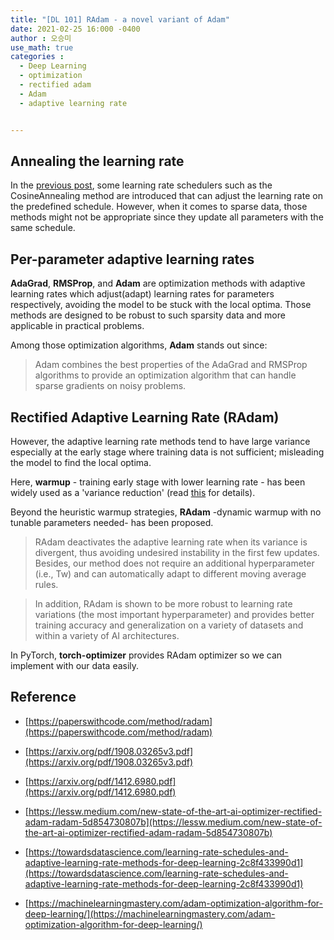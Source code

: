 ```yaml
---
title: "[DL 101] RAdam - a novel variant of Adam"
date: 2021-02-25 16:000 -0400
author : 오승미
use_math: true
categories :
  - Deep Learning
  - optimization
  - rectified adam
  - Adam
  - adaptive learning rate


---
```


## Annealing the learning rate

In the [previous post](https://gogl3.github.io/deep%20learning/learning%20rate%20scheduler/Learning-Rate-Scheduler/), some learning rate schedulers such as the CosineAnnealing method are introduced that can adjust the learning rate on the predefined schedule. However, when it comes to sparse data, those methods might not be appropriate since they update all parameters with the same schedule. 

## Per-parameter adaptive learning rates

**AdaGrad**, **RMSProp**, and **Adam** are optimization methods with adaptive learning rates which adjust(adapt) learning rates for parameters respectively, avoiding the model to be stuck with the local optima. Those methods are designed to be robust to such sparsity data and more applicable in practical problems. 

Among those optimization algorithms, **Adam** stands out since:

> Adam combines the best properties of the AdaGrad and RMSProp algorithms to provide an optimization algorithm that can handle sparse gradients on noisy problems.

## Rectified Adaptive Learning Rate (RAdam)

However, the adaptive learning rate methods tend to have large variance especially at the early stage where training data is not sufficient; misleading the model to find the local optima. 

Here, **warmup** - training early stage with lower learning rate - has been widely used as a 'variance reduction' (read [this](https://lessw.medium.com/new-state-of-the-art-ai-optimizer-rectified-adam-radam-5d854730807b) for details). 

Beyond the heuristic warmup strategies, **RAdam** -dynamic warmup with no tunable parameters needed- has been proposed. 

> RAdam deactivates the adaptive learning rate when its variance is divergent, thus avoiding undesired instability in the first few updates. Besides, our method does not require an additional hyperparameter (i.e., Tw) and can automatically adapt to different moving average rules.

> In addition, RAdam is shown to be more robust to learning rate variations (the most important hyperparameter) and provides better training accuracy and generalization on a variety of datasets and within a variety of AI architectures.

In PyTorch, **torch-optimizer** provides RAdam optimizer so we can implement with our data easily. 

## Reference

- [https://paperswithcode.com/method/radam](https://paperswithcode.com/method/radam)

- [https://arxiv.org/pdf/1908.03265v3.pdf](https://arxiv.org/pdf/1908.03265v3.pdf)
- [https://arxiv.org/pdf/1412.6980.pdf](https://arxiv.org/pdf/1412.6980.pdf)
- [https://lessw.medium.com/new-state-of-the-art-ai-optimizer-rectified-adam-radam-5d854730807b](https://lessw.medium.com/new-state-of-the-art-ai-optimizer-rectified-adam-radam-5d854730807b) 
- [https://towardsdatascience.com/learning-rate-schedules-and-adaptive-learning-rate-methods-for-deep-learning-2c8f433990d1](https://towardsdatascience.com/learning-rate-schedules-and-adaptive-learning-rate-methods-for-deep-learning-2c8f433990d1) 

- [https://machinelearningmastery.com/adam-optimization-algorithm-for-deep-learning/](https://machinelearningmastery.com/adam-optimization-algorithm-for-deep-learning/)